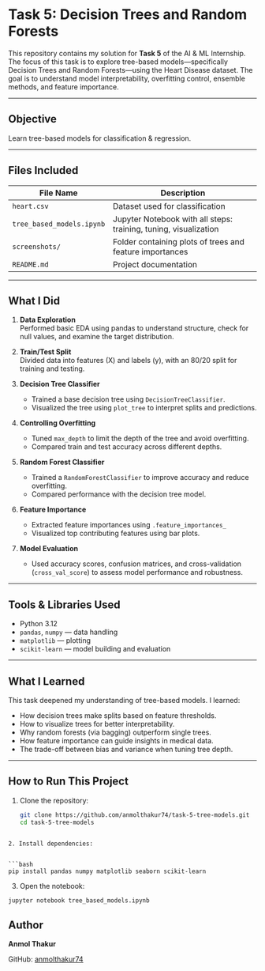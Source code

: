 # Task 5: Decision Trees and Random Forests

This repository contains my solution for **Task 5** of the AI & ML Internship. The focus of this task is to explore tree-based models—specifically Decision Trees and Random Forests—using the Heart Disease dataset. The goal is to understand model interpretability, overfitting control, ensemble methods, and feature importance.

---

## Objective

Learn tree-based models for classification & regression.

---

## Files Included

| File Name                  | Description                                                      |
|---------------------------|------------------------------------------------------------------|
| `heart.csv`               | Dataset used for classification                                  |
| `tree_based_models.ipynb` | Jupyter Notebook with all steps: training, tuning, visualization |
| `screenshots/`            | Folder containing plots of trees and feature importances         |
| `README.md`               | Project documentation                                            |

---

## What I Did

1. **Data Exploration**  
   Performed basic EDA using pandas to understand structure, check for null values, and examine the target distribution.

2. **Train/Test Split**  
   Divided data into features (X) and labels (y), with an 80/20 split for training and testing.

3. **Decision Tree Classifier**  
   - Trained a base decision tree using `DecisionTreeClassifier`.  
   - Visualized the tree using `plot_tree` to interpret splits and predictions.

4. **Controlling Overfitting**  
   - Tuned `max_depth` to limit the depth of the tree and avoid overfitting.  
   - Compared train and test accuracy across different depths.

5. **Random Forest Classifier**  
   - Trained a `RandomForestClassifier` to improve accuracy and reduce overfitting.  
   - Compared performance with the decision tree model.

6. **Feature Importance**  
   - Extracted feature importances using `.feature_importances_`  
   - Visualized top contributing features using bar plots.

7. **Model Evaluation**  
   - Used accuracy scores, confusion matrices, and cross-validation (`cross_val_score`) to assess model performance and robustness.

---

## Tools & Libraries Used

- Python 3.12  
- `pandas`, `numpy` — data handling  
- `matplotlib` — plotting  
- `scikit-learn` — model building and evaluation

---

## What I Learned

This task deepened my understanding of tree-based models. I learned:
- How decision trees make splits based on feature thresholds.
- How to visualize trees for better interpretability.
- Why random forests (via bagging) outperform single trees.
- How feature importance can guide insights in medical data.
- The trade-off between bias and variance when tuning tree depth.

---

## How to Run This Project

1. Clone the repository:
   ```bash
   git clone https://github.com/anmolthakur74/task-5-tree-models.git
   cd task-5-tree-models
  ```

2. Install dependencies:


  ```bash
  pip install pandas numpy matplotlib seaborn scikit-learn
  ```

3. Open the notebook:
   
  ```bash
  jupyter notebook tree_based_models.ipynb
  ```

## Author

**Anmol Thakur**

GitHub: [anmolthakur74](https://github.com/anmolthakur74)
